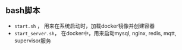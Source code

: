 ## bash脚本

+ `start.sh` ， 用来在系统启动时，加载docker镜像并创建容器
+ `start_server.sh`， 在docker中，用来启动mysql, nginx, redis, mqtt, supervisor服务
